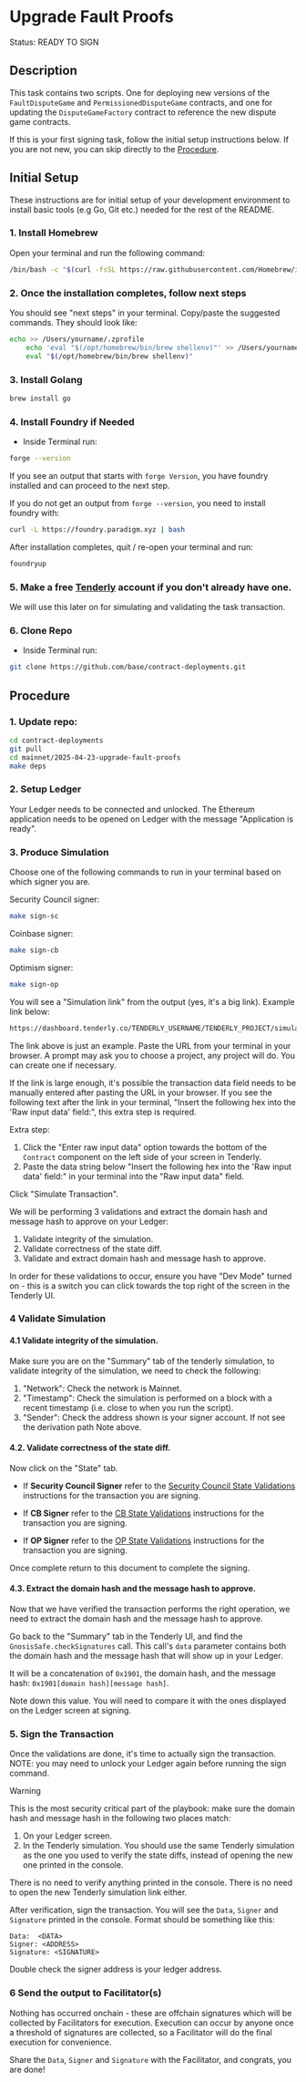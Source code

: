 # Upgrade Fault Proofs

Status: READY TO SIGN

## Description

This task contains two scripts. One for deploying new versions of the `FaultDisputeGame` and `PermissionedDisputeGame` contracts, and one for updating the `DisputeGameFactory` contract to reference the new dispute game contracts.

If this is your first signing task, follow the initial setup instructions below. If you are not new, you can skip directly to the [Procedure](#procedure).

## Initial Setup

These instructions are for initial setup of your development environment to install basic tools (e.g Go, Git etc.) needed for the rest of the README.

### 1. Install Homebrew

Open your terminal and run the following command:

```bash
/bin/bash -c "$(curl -fsSL https://raw.githubusercontent.com/Homebrew/install/HEAD/install.sh)"
```

### 2. Once the installation completes, follow next steps

You should see "next steps" in your terminal. Copy/paste the suggested commands. They should look like:

```bash
echo >> /Users/yourname/.zprofile
    echo 'eval "$(/opt/homebrew/bin/brew shellenv)"' >> /Users/yourname/.zprofile
    eval "$(/opt/homebrew/bin/brew shellenv)"
```

### 3. Install Golang

```bash
brew install go
```

### 4. Install Foundry if Needed

- Inside Terminal run:

```bash
forge --version
```

If you see an output that starts with `forge Version`, you have foundry installed and can proceed to the next step.

If you do not get an output from `forge --version`, you need to install foundry with:

```bash
curl -L https://foundry.paradigm.xyz | bash
```

After installation completes, quit / re-open your terminal and run:

```bash
foundryup
```

### 5. Make a free [Tenderly](https://tenderly.co/) account if you don't already have one.

We will use this later on for simulating and validating the task transaction.

### 6. Clone Repo

- Inside Terminal run:

```bash
git clone https://github.com/base/contract-deployments.git
```

## Procedure

### 1. Update repo:

```bash
cd contract-deployments
git pull
cd mainnet/2025-04-23-upgrade-fault-proofs
make deps
```

### 2. Setup Ledger

Your Ledger needs to be connected and unlocked. The Ethereum application needs to be opened on Ledger with the message "Application is ready".

### 3. Produce Simulation

Choose one of the following commands to run in your terminal based on which signer you are.

Security Council signer:

```bash
make sign-sc
```

Coinbase signer:

```bash
make sign-cb
```

Optimism signer:

```bash
make sign-op
```

You will see a "Simulation link" from the output (yes, it's a big link). Example link below:

```txt
https://dashboard.tenderly.co/TENDERLY_USERNAME/TENDERLY_PROJECT/simulator/new?network=1&contractAddress=0xcA11bde05977b3631167028862bE2a173976CA11&from=0x1804c8AB1F12E6bbf3894d4083f33e07309d1f38&stateOverrides=%5B%7B"contractAddress":"0x20AcF55A3DCfe07fC4cecaCFa1628F788EC8A4Dd","storage":%5B%7B"key":"0x0000000000000000000000000000000000000000000000000000000000000004","value":"0x0000000000000000000000000000000000000000000000000000000000000001"%7D,%7B"key":"0x0000000000000000000000000000000000000000000000000000000000000003","value":"0x0000000000000000000000000000000000000000000000000000000000000001"%7D,%7B"key":"0xe90b7bceb6e7df5418fb78d8ee546e97c83a08bbccc01a0644d599ccd2a7c2e0","value":"0x000000000000000000000000ca11bde05977b3631167028862be2a173976ca11"%7D,%7B"key":"0x316a0aac0d94f5824f0b66f5bbe94a8c360a17699a1d3a233aafcf7146e9f11c","value":"0x0000000000000000000000000000000000000000000000000000000000000001"%7D%5D%7D,%7B"contractAddress":"0x9855054731540A48b28990B63DcF4f33d8AE46A1","storage":%5B%7B"key":"0x0000000000000000000000000000000000000000000000000000000000000004","value":"0x0000000000000000000000000000000000000000000000000000000000000001"%7D%5D%7D,%7B"contractAddress":"0x7bB41C3008B3f03FE483B28b8DB90e19Cf07595c","storage":%5B%7B"key":"0x0000000000000000000000000000000000000000000000000000000000000004","value":"0x0000000000000000000000000000000000000000000000000000000000000001"%7D%5D%7D%5D
```

The link above is just an example. Paste the URL from your terminal in your browser. A prompt may ask you to choose a project, any project will do. You can create one if necessary.

If the link is large enough, it's possible the transaction data field needs to be manually entered after pasting the URL in your browser. If you see the following text after the link in your terminal, "Insert the following hex into the 'Raw input data' field:", this extra step is required.

Extra step:

1. Click the "Enter raw input data" option towards the bottom of the `Contract` component on the left side of your screen in Tenderly.
2. Paste the data string below "Insert the following hex into the 'Raw input data' field:" in your terminal into the "Raw input data" field.

Click "Simulate Transaction".

We will be performing 3 validations and extract the domain hash and message hash to approve on your Ledger:

1. Validate integrity of the simulation.
2. Validate correctness of the state diff.
3. Validate and extract domain hash and message hash to approve.

In order for these validations to occur, ensure you have "Dev Mode" turned on - this is a switch you can click towards the top right of the screen in the Tenderly UI.

### 4 Validate Simulation

#### 4.1 Validate integrity of the simulation.

Make sure you are on the "Summary" tab of the tenderly simulation, to validate integrity of the simulation, we need to check the following:

1. "Network": Check the network is Mainnet.
2. "Timestamp": Check the simulation is performed on a block with a recent timestamp (i.e. close to when you run the script).
3. "Sender": Check the address shown is your signer account. If not see the derivation path Note above.

#### 4.2. Validate correctness of the state diff.

Now click on the "State" tab.

- If **Security Council Signer** refer to the [Security Council State Validations](./validations/SC.md) instructions for the transaction you are signing.

- If **CB Signer** refer to the [CB State Validations](./validations/CB.md) instructions for the transaction you are signing.

- If **OP Signer** refer to the [OP State Validations](./validations/OP.md) instructions for the transaction you are signing.

Once complete return to this document to complete the signing.

#### 4.3. Extract the domain hash and the message hash to approve.

Now that we have verified the transaction performs the right operation, we need to extract the domain hash and the message hash to approve.

Go back to the "Summary" tab in the Tenderly UI, and find the `GnosisSafe.checkSignatures` call. This call's `data` parameter contains both the domain hash and the message hash that will show up in your Ledger.

It will be a concatenation of `0x1901`, the domain hash, and the message hash: `0x1901[domain hash][message hash]`.

Note down this value. You will need to compare it with the ones displayed on the Ledger screen at signing.

### 5. Sign the Transaction

Once the validations are done, it's time to actually sign the transaction. NOTE: you may need to unlock your Ledger again before running the sign command.

> [!WARNING]
> This is the most security critical part of the playbook: make sure the
> domain hash and message hash in the following two places match:
>
> 1. On your Ledger screen.
> 2. In the Tenderly simulation. You should use the same Tenderly
>    simulation as the one you used to verify the state diffs, instead
>    of opening the new one printed in the console.
>
> There is no need to verify anything printed in the console. There is
> no need to open the new Tenderly simulation link either.

After verification, sign the transaction. You will see the `Data`, `Signer` and `Signature` printed in the console. Format should be something like this:

```shell
Data:  <DATA>
Signer: <ADDRESS>
Signature: <SIGNATURE>
```

Double check the signer address is your ledger address.

### 6 Send the output to Facilitator(s)

Nothing has occurred onchain - these are offchain signatures which will be collected by Facilitators for execution. Execution can occur by anyone once a threshold of signatures are collected, so a Facilitator will do the final execution for convenience.

Share the `Data`, `Signer` and `Signature` with the Facilitator, and congrats, you are done!
